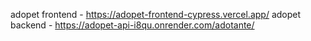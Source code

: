 adopet frontend - https://adopet-frontend-cypress.vercel.app/
adopet backend - https://adopet-api-i8qu.onrender.com/adotante/

